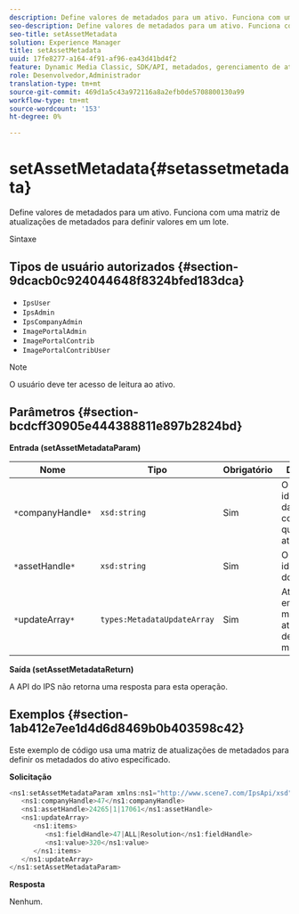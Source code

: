```yaml
---
description: Define valores de metadados para um ativo. Funciona com uma matriz de atualizações de metadados para definir valores em um lote.
seo-description: Define valores de metadados para um ativo. Funciona com uma matriz de atualizações de metadados para definir valores em um lote.
seo-title: setAssetMetadata
solution: Experience Manager
title: setAssetMetadata
uuid: 17fe8277-a164-4f91-af96-ea43d41bd4f2
feature: Dynamic Media Classic, SDK/API, metadados, gerenciamento de ativos
role: Desenvolvedor,Administrador
translation-type: tm+mt
source-git-commit: 469d1a5c43a972116a8a2efb0de5708800130a99
workflow-type: tm+mt
source-wordcount: '153'
ht-degree: 0%

---
```



# setAssetMetadata{#setassetmetadata}

Define valores de metadados para um ativo. Funciona com uma matriz de atualizações de metadados para definir valores em um lote.

Sintaxe

## Tipos de usuário autorizados {#section-9dcacb0c924044648f8324bfed183dca}

* `IpsUser`
* `IpsAdmin`
* `IpsCompanyAdmin`
* `ImagePortalAdmin`
* `ImagePortalContrib`
* `ImagePortalContribUser`

>[!NOTE]
>
>O usuário deve ter acesso de leitura ao ativo.

## Parâmetros {#section-bcdcff30905e444388811e897b2824bd}

**Entrada (setAssetMetadataParam)**

| Nome | Tipo | Obrigatório | Descrição |
|---|---|---|---|
| `*`companyHandle`*` | `xsd:string` | Sim | O identificador da empresa com o ativo que deseja atualizar. |
| `*`assetHandle`*` | `xsd:string` | Sim | O identificador do ativo. |
| `*`updateArray`*` | `types:MetadataUpdateArray` | Sim | Atualizações em uma matriz de atualização de metadados. |

**Saída (setAssetMetadataReturn)**

A API do IPS não retorna uma resposta para esta operação.

## Exemplos {#section-1ab412e7ee1d4d6d8469b0b403598c42}

Este exemplo de código usa uma matriz de atualizações de metadados para definir os metadados do ativo especificado.

**Solicitação**

```java
<ns1:setAssetMetadataParam xmlns:ns1="http://www.scene7.com/IpsApi/xsd">
   <ns1:companyHandle>47</ns1:companyHandle>
   <ns1:assetHandle>24265|1|17061</ns1:assetHandle>
   <ns1:updateArray>
      <ns1:items>
         <ns1:fieldHandle>47|ALL|Resolution</ns1:fieldHandle>
         <ns1:value>320</ns1:value>
      </ns1:items>
   </ns1:updateArray>
</ns1:setAssetMetadataParam>
```

**Resposta**

Nenhum.
